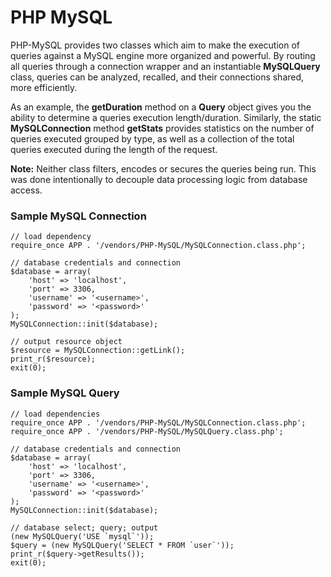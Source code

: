 PHP MySQL
===

PHP-MySQL provides two classes which aim to make the execution of queries
against a MySQL engine more organized and powerful. By routing all queries
through a connection wrapper and an instantiable **MySQLQuery** class, queries
can be analyzed, recalled, and their connections shared, more efficiently.

As an example, the **getDuration** method on a **Query** object gives you the
ability to determine a queries execution length/duration. Similarly, the static
**MySQLConnection** method **getStats** provides statistics on the number of
queries executed grouped by type, as well as a collection of the total queries
executed during the length of the request.

**Note:** Neither class filters, encodes or secures the queries being run. This
was done intentionally to decouple data processing logic from database access.

### Sample MySQL Connection

    // load dependency
    require_once APP . '/vendors/PHP-MySQL/MySQLConnection.class.php';
    
    // database credentials and connection
    $database = array(
        'host' => 'localhost',
        'port' => 3306,
        'username' => '<username>',
        'password' => '<password>'
    );
    MySQLConnection::init($database);
    
    // output resource object
    $resource = MySQLConnection::getLink();
    print_r($resource);
    exit(0);

### Sample MySQL Query

    // load dependencies
    require_once APP . '/vendors/PHP-MySQL/MySQLConnection.class.php';
    require_once APP . '/vendors/PHP-MySQL/MySQLQuery.class.php';
    
    // database credentials and connection
    $database = array(
        'host' => 'localhost',
        'port' => 3306,
        'username' => '<username>',
        'password' => '<password>'
    );
    MySQLConnection::init($database);
    
    // database select; query; output
    (new MySQLQuery('USE `mysql`'));
    $query = (new MySQLQuery('SELECT * FROM `user`'));
    print_r($query->getResults());
    exit(0);
